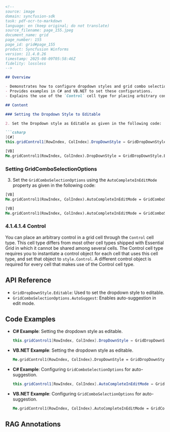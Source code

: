 ```markdown
<!--
source: image
domain: syncfusion-sdk
task: pdf-ocr-to-markdown
language: en (keep original; do not translate)
source_filename: page_155.jpeg
document_name: grid
page_number: 155
page_id: grid#page_155
product: Syncfusion Winforms
version: 11.4.0.26
timestamp: 2025-08-09T05:58:46Z
fidelity: lossless
-->

## Overview

- Demonstrates how to configure dropdown styles and grid combo selection options using properties in Essential Grid for Windows Forms.
- Provides examples in C# and VB.NET to set these configurations.
- Explains the use of the `Control` cell type for placing arbitrary controls in grid cells.

## Content

### Setting the Dropdown Style to Editable

2. Set the Dropdown style as Editable as given in the following code:

```csharp
[C#]
this.gridControl1[RowIndex, ColIndex].DropDownStyle = GridDropDownStyle.Editable;
```

```vb
[VB]
Me.gridControl1(RowIndex, ColIndex).DropDownStyle = GridDropDownStyle.Editable
```

### Setting GridComboSelectionOptions

3. Set the `GridComboSelectionOptions` using the `AutoCompleteInEditMode` property as given in the following code:

```vb
[VB]
Me.gridControl1(RowIndex, ColIndex).AutoCompleteInEditMode = GridComboSelectionOptions.AutoSuggest
```

```vb
[VB]
Me.gridControl1(RowIndex, ColIndex).AutoCompleteInEditMode = GridComboSelectionOptions.AutoSuggest
```

### 4.1.4.1.4 Control

You can place an arbitrary control in a grid cell through the `Control` cell type. This cell type differs from most other cell types shipped with Essential Grid in which it cannot be shared among several cells. The Control cell type requires you to instantiate a control object for each cell that uses this cell type, and set that object to `style.Control`. A different control object is required for every cell that makes use of the Control cell type.

## API Reference

- `GridDropDownStyle.Editable`: Used to set the dropdown style to editable.
- `GridComboSelectionOptions.AutoSuggest`: Enables auto-suggestion in edit mode.

## Code Examples

- **C# Example**: Setting the dropdown style as editable.
  ```csharp
  this.gridControl1[RowIndex, ColIndex].DropDownStyle = GridDropDownStyle.Editable;
  ```

- **VB.NET Example**: Setting the dropdown style as editable.
  ```vb
  Me.gridControl1(RowIndex, ColIndex).DropDownStyle = GridDropDownStyle.Editable
  ```

- **C# Example**: Configuring `GridComboSelectionOptions` for auto-suggestion.
  ```csharp
  this.gridControl1[RowIndex, ColIndex].AutoCompleteInEditMode = GridComboSelectionOptions.AutoSuggest;
  ```

- **VB.NET Example**: Configuring `GridComboSelectionOptions` for auto-suggestion.
  ```vb
  Me.gridControl1(RowIndex, ColIndex).AutoCompleteInEditMode = GridComboSelectionOptions.AutoSuggest
  ```

## RAG Annotations
<!-- tags: [Essential Grid, Windows Forms, Dropdown Style, GridComboSelectionOptions, Control Cell Type, Syncfusion Windows Forms] keywords: [GridDropDownStyle.Editable, GridComboSelectionOptions.AutoSuggest, Control cell type, cell control instantiation] -->
```